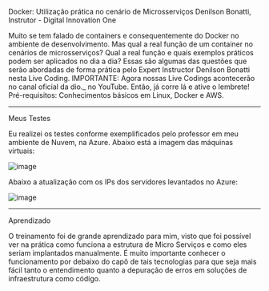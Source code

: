 Docker: Utilização prática no cenário de Microsserviços
Denilson Bonatti, Instrutor - Digital Innovation One

Muito se tem falado de containers e consequentemente do Docker no ambiente de desenvolvimento. Mas qual a real função de um container no cenários de microsserviços? Qual a real função e quais exemplos práticos podem ser aplicados no dia a dia? Essas são algumas das questões que serão abordadas de forma prática pelo Expert Instructor Denilson Bonatti nesta Live Coding. IMPORTANTE: Agora nossas Live Codings acontecerão no canal oficial da dio._ no YouTube. Então, já corre lá e ative o lembrete! Pré-requisitos: Conhecimentos básicos em Linux, Docker e AWS.

---
Meus Testes

Eu realizei os testes conforme exemplificados pelo professor em meu ambiente de Nuvem, na Azure. Abaixo está a imagem das máquinas virtuais:

![image](https://github.com/user-attachments/assets/b6717ee0-32ca-44ba-b2c8-f82e35c7ea0f)

Abaixo a atualização com os IPs dos servidores levantados no Azure:

![image](https://github.com/user-attachments/assets/9e8703f7-1193-4321-87a5-fe425b8cb6f3)

---
Aprendizado

O treinamento foi de grande aprendizado para mim, visto que foi possível ver na prática como funciona a estrutura de Micro Serviços e como eles seriam implantados manualmente. É muito importante conhecer o funcionamento por debaixo do capô de tais tecnologias para que seja mais fácil tanto o entendimento quanto a depuração de erros em soluções de infraestrutura como código.
